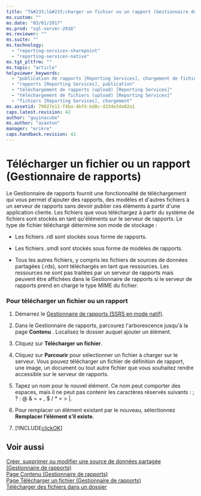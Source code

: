```yaml
---
title: "T&#233;l&#233;charger un fichier ou un rapport (Gestionnaire de rapports) | Microsoft Docs"
ms.custom: ""
ms.date: "03/01/2017"
ms.prod: "sql-server-2016"
ms.reviewer: ""
ms.suite: ""
ms.technology: 
  - "reporting-services-sharepoint"
  - "reporting-services-native"
ms.tgt_pltfrm: ""
ms.topic: "article"
helpviewer_keywords: 
  - "publication de rapports [Reporting Services], chargement de fichiers"
  - "rapports [Reporting Services], publication"
  - "téléchargement de rapports (upload) [Reporting Services]"
  - "téléchargement de fichiers (upload) [Reporting Services]"
  - "fichiers [Reporting Services], chargement"
ms.assetid: 79027e11-f4ba-4bfd-bd8c-d334e3da02a1
caps.latest.revision: 42
author: "guyinacube"
ms.author: "asaxton"
manager: "erikre"
caps.handback.revision: 42
---
```

# T&#233;l&#233;charger un fichier ou un rapport (Gestionnaire de rapports)
  Le Gestionnaire de rapports fournit une fonctionnalité de téléchargement qui vous permet d'ajouter des rapports, des modèles et d'autres fichiers à un serveur de rapports sans devoir publier ces éléments à partir d'une application cliente. Les fichiers que vous téléchargez à partir du système de fichiers sont stockés en tant qu'éléments sur le serveur de rapports. Le type de fichier téléchargé détermine son mode de stockage :  
  
-   Les fichiers .rdl sont stockés sous forme de rapports.  
  
-   Les fichiers .smdl sont stockés sous forme de modèles de rapports.  
  
-   Tous les autres fichiers, y compris les fichiers de sources de données partagées (.rds), sont téléchargés en tant que ressources. Les ressources ne sont pas traitées par un serveur de rapports mais peuvent être affichées dans le Gestionnaire de rapports si le serveur de rapports prend en charge le type MIME du fichier.  
  
### Pour télécharger un fichier ou un rapport  
  
1.  Démarrez le [Gestionnaire de rapports &#40;SSRS en mode natif&#41;](../Topic/Report%20Manager%20%20\(SSRS%20Native%20Mode\).md).  
  
2.  Dans le Gestionnaire de rapports, parcourez l'arborescence jusqu'à la page **Contenu** . Localisez le dossier auquel ajouter un élément.  
  
3.  Cliquez sur **Télécharger un fichier**.  
  
4.  Cliquez sur **Parcourir** pour sélectionner un fichier à charger sur le serveur. Vous pouvez télécharger un fichier de définition de rapport, une image, un document ou tout autre fichier que vous souhaitez rendre accessible sur le serveur de rapports.  
  
5.  Tapez un nom pour le nouvel élément. Ce nom peut comporter des espaces, mais il ne peut pas contenir les caractères réservés suivants : ; ? : @ & = + , $ / * \< > |.  
  
6.  Pour remplacer un élément existant par le nouveau, sélectionnez **Remplacer l’élément s’il existe**.  
  
7.  [!INCLUDE[clickOK](../../includes/clickok-md.md)]  
  
## Voir aussi  
 [Créer, supprimer ou modifier une source de données partagée &#40;Gestionnaire de rapports&#41;](../Topic/Create,%20Delete,%20or%20Modify%20a%20Shared%20Data%20Source%20\(Report%20Manager\).md)   
 [Page Contenu &#40;Gestionnaire de rapports&#41;](../Topic/Contents%20Page%20\(Report%20Manager\).md)   
 [Page Télécharger un fichier &#40;Gestionnaire de rapports&#41;](../Topic/Upload%20File%20Page%20\(Report%20Manager\).md)   
 [Télécharger des fichiers dans un dossier](../../reporting-services/report-server/upload-files-to-a-folder.md)  
  
  
